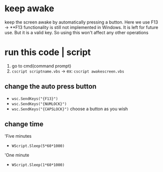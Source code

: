 # keep awake

keep the screen awake by automatically pressing a button. Here we use F13 -> \*\*F13 functionality is still not implemented in Windows. It is left for future use. But it is a valid key. So using this won't affect any other operations

# run this code | script

1. go to cmd(command prompt)
2. `cscript scriptname.vbs` -> ex: `cscript awakescreen.vbs`

## change the auto press button

- `wsc.SendKeys("{F13}")`
- `wsc.SendKeys("{NUMLOCK}")`
- `wsc.SendKeys("{CAPSLOCK}")`
  choose a button as you wish

## change time

'Five minutes

- `WScript.Sleep(5*60*1000)`

'One minute

- `WScript.Sleep(1*60*1000)`
